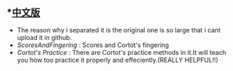 *[**中文版**](https://github.com/SakurajimaMai02/Piano-Scores/blob/main/Chopin/Etudes/Edit%20by%20Cortot%20-%20Op.25%20(Chopin)/readme-zh_CN.md)
---
- The reason why i separated it is the original one is so large that i cant upload it in github.
- *ScoresAndFingering*  :  Scores and Cortot's fingering
- *Cortot's Practice*  :  There are Cortot's practice methods in it.It will teach you how too practice it properly and effeciently.(REALLY HELPFUL!!)

